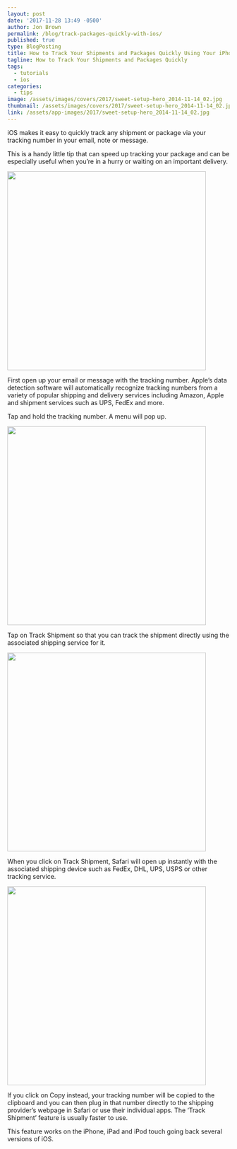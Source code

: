 ```yaml
---
layout: post
date: '2017-11-28 13:49 -0500'
author: Jon Brown
permalink: /blog/track-packages-quickly-with-ios/
published: true
type: BlogPosting
title: How to Track Your Shipments and Packages Quickly Using Your iPhone or iPad
tagline: How to Track Your Shipments and Packages Quickly
tags:
  - tutorials
  - ios
categories:
  - tips
image: /assets/images/covers/2017/sweet-setup-hero_2014-11-14_02.jpg
thumbnail: /assets/images/covers/2017/sweet-setup-hero_2014-11-14_02.jpg
link: /assets/app-images/2017/sweet-setup-hero_2014-11-14_02.jpg
---
```

iOS makes it easy to quickly track any shipment or package via your tracking number in your email, note or message.

This is a handy little tip that can speed up tracking your package and can be especially useful when you’re in a hurry or waiting on an important delivery. 

<img src="{{ site.site_cdn }}/assets/images/blog/2017/track/track_iOS_image_1.PNG" class="img-fluid rounded m-2" width="450" />

First open up your email or message with the tracking number. Apple’s data detection software will automatically recognize tracking numbers from a variety of popular shipping and delivery services including Amazon, Apple and shipment services such as UPS, FedEx and more.

Tap and hold the tracking number. A menu will pop up.

<img src="{{ site.site_cdn }}/assets/images/blog/2017/track/track_iOS_image_2.PNG" class="img-fluid rounded m-2" width="450" />

Tap on Track Shipment so that you can track the shipment directly using the associated shipping service for it.

<img src="{{ site.site_cdn }}/assets/images/blog/2017/track/track_iOS_image_3.png" class="img-fluid rounded m-2" width="450" />

When you click on Track Shipment, Safari will open up instantly with the associated shipping device such as FedEx, DHL, UPS, USPS or other tracking service.

<img src="{{ site.site_cdn }}/assets/images/blog/2017/track/track_iOS_image_4.png" class="img-fluid rounded m-2" width="450" />

If you click on Copy instead, your tracking number will be copied to the clipboard and you can then plug in that number directly to the shipping provider’s webpage in Safari or use their individual apps. The ‘Track Shipment’ feature is usually faster to use.

This feature works on the iPhone, iPad and iPod touch going back several versions of iOS.
